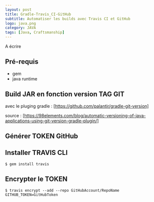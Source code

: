 ```yaml
---
layout: post
title: Gradle-Travis_CI-GitHub
subtitle: Automatiser les builds avec Travis CI et GitHub
logo: java.png
category: JAVA
tags: [Java, Craftsmanship]
---
```


<div class="intro" markdown='1'>

A écrire

</div>
<!--excerpt-->

## Pré-requis

- gem
- java runtime

## Build JAR en fonction version TAG GIT

avec le pluging gradle : [https://github.com/palantir/gradle-git-version]

source : [https://98elements.com/blog/automatic-versioning-of-java-applications-using-git-version-gradle-plugin/]

## Générer TOKEN GitHub

## Installer TRAVIS CLI

```
$ gem install travis
```

## Encrypter le TOKEN

```
$ travis encrypt --add --repo GitHubAccount/RepoName GITHUB_TOKEN=GitHubToken
```